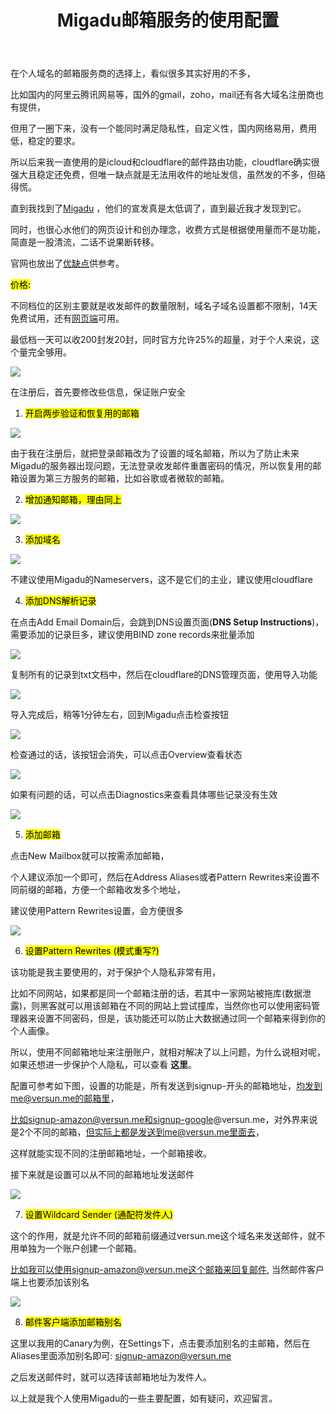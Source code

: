 ﻿---
layout: ../../layouts/BlogPost.astro
title: Migadu邮箱服务的使用配置
uuid: 0579ae20-609a-11ed-8694-aec53b9d6759
version: 639
created: Thu, 10 Nov 2022 01:50:13 GMT
tags: [ "y-type/resource", "z-class/career/it/mail-hosting", "x-status/closed/published" ]
---

在个人域名的邮箱服务商的选择上，看似很多其实好用的不多，

比如国内的阿里云腾讯网易等，国外的gmail，zoho，mail还有各大域名注册商也有提供，

但用了一圈下来，没有一个能同时满足隐私性，自定义性，国内网络易用，费用低，稳定的要求。

所以后来我一直使用的是icloud和cloudflare的邮件路由功能，cloudflare确实很强大且稳定还免费，但唯一缺点就是无法用收件的地址发信，虽然发的不多，但硌得慌。

直到我找到了[Migadu](https://www.migadu.com/) ，他们的宣发真是太低调了，直到最近我才发现到它。

同时，也很心水他们的网页设计和创办理念，收费方式是根据使用量而不是功能，简直是一股清流，二话不说果断转移。

官网也放出了[优缺点](https://www.migadu.com/procon/)供参考。

<mark>价格:</mark>

不同档位的区别主要就是收发邮件的数量限制，域名子域名设置都不限制，14天免费试用，还有[网页端](https://webmail.migadu.com)可用。

最低档一天可以收200封发20封，同时官方允许25%的超量，对于个人来说，这个量完全够用。

![](https://images.amplenote.com/0579ae20-609a-11ed-8694-aec53b9d6759/ec576f5f-6c24-42bd-89b6-ac31d322230a.png)

在注册后，首先要修改些信息，保证账户安全

1. <mark>开启两步验证和恢复用的邮箱</mark>

![](https://images.amplenote.com/0579ae20-609a-11ed-8694-aec53b9d6759/d7f363ac-0e4d-43d2-9c76-846e88ea6b29.png)

由于我在注册后，就把登录邮箱改为了设置的域名邮箱，所以为了防止未来Migadu的服务器出现问题，无法登录收发邮件重置密码的情况，所以恢复用的邮箱设置为第三方服务的邮箱，比如谷歌或者微软的邮箱。

2. <mark>增加通知邮箱，理由同上</mark>

![](https://images.amplenote.com/0579ae20-609a-11ed-8694-aec53b9d6759/9e7e94e2-ca72-4360-baeb-77e5ab78b133.png)

3. <mark>添加域名</mark>

![](https://images.amplenote.com/0579ae20-609a-11ed-8694-aec53b9d6759/d0fd4c3c-d3b2-402a-8ecd-5e9e14d94796.png)

不建议使用Migadu的Nameservers，这不是它们的主业，建议使用cloudflare

4. <mark>添加DNS解析记录</mark>

在点击Add Email Domain后，会跳到DNS设置页面(**DNS Setup Instructions**)，需要添加的记录巨多，建议使用BIND zone records来批量添加

![](https://images.amplenote.com/0579ae20-609a-11ed-8694-aec53b9d6759/cd16ac2e-bf3e-4d29-a9a5-03a63b886ee8.png)

复制所有的记录到txt文档中，然后在cloudflare的DNS管理页面，使用导入功能

![](https://images.amplenote.com/0579ae20-609a-11ed-8694-aec53b9d6759/46db6342-322e-46b7-b057-78e9fa4ba446.png)

导入完成后，稍等1分钟左右，回到Migadu点击检查按钮

![](https://images.amplenote.com/0579ae20-609a-11ed-8694-aec53b9d6759/fc387ee2-5aab-4a2f-94fe-1bd9746150e4.png)

检查通过的话，该按钮会消失，可以点击Overview查看状态

![](https://images.amplenote.com/0579ae20-609a-11ed-8694-aec53b9d6759/c8a7228b-7a85-4588-82a5-b164be6839a5.png)

如果有问题的话，可以点击Diagnostics来查看具体哪些记录没有生效

![](https://images.amplenote.com/0579ae20-609a-11ed-8694-aec53b9d6759/20918349-aa83-4e9f-8833-1411589639d9.png)

5. <mark>添加邮箱</mark>

点击New Mailbox就可以按需添加邮箱，

个人建议添加一个即可，然后在Address Aliases或者Pattern Rewrites来设置不同前缀的邮箱，方便一个邮箱收发多个地址，

建议使用Pattern Rewrites设置，会方便很多

![](https://images.amplenote.com/0579ae20-609a-11ed-8694-aec53b9d6759/f9b5e8a2-347b-4332-b713-5180f3f3daef.png)

6. <mark>设置Pattern Rewrites (模式重写?)</mark>

该功能是我主要使用的，对于保护个人隐私非常有用，

比如不同网站，如果都是同一个邮箱注册的话，若其中一家网站被拖库(数据泄露)，则黑客就可以用该邮箱在不同的网站上尝试撞库，当然你也可以使用密码管理器来设置不同密码，但是，该功能还可以防止大数据通过同一个邮箱来得到你的个人画像。

所以，使用不同邮箱地址来注册账户，就相对解决了以上问题，为什么说相对呢，如果还想进一步保护个人隐私，可以查看 **这里**。

配置可参考如下图，设置的功能是，所有发送到signup-开头的邮箱地址，均发到me@versun.me的邮箱里，

比如signup-amazon@versun.me和signup-google@versun.me，对外界来说是2个不同的邮箱，但实际上都是发送到me@versun.me里面去，

这样就能实现不同的注册邮箱地址，一个邮箱接收。 

接下来就是设置可以从不同的邮箱地址发送邮件

![](https://images.amplenote.com/0579ae20-609a-11ed-8694-aec53b9d6759/94398b83-9ed6-4262-8f70-ed84e6145f78.png)

7. <mark>设置Wildcard Sender (通配符发件人)</mark>

这个的作用，就是允许不同的邮箱前缀通过versun.me这个域名来发送邮件，就不用单独为一个账户创建一个邮箱。

比如我可以使用signup-amazon@versun.me这个邮箱来回复邮件, 当然邮件客户端上也要添加该别名

![](https://images.amplenote.com/0579ae20-609a-11ed-8694-aec53b9d6759/d3a957d4-22f6-40f0-8f00-e62f5555cfe7.png)

8. <mark>邮件客户端添加邮箱别名</mark>

这里以我用的Canary为例，在Settings下，点击要添加别名的主邮箱，然后在Aliases里面添加别名即可: signup-amazon@versun.me

之后发送邮件时，就可以选择该邮箱地址为发件人。

以上就是我个人使用Migadu的一些主要配置，如有疑问，欢迎留言。